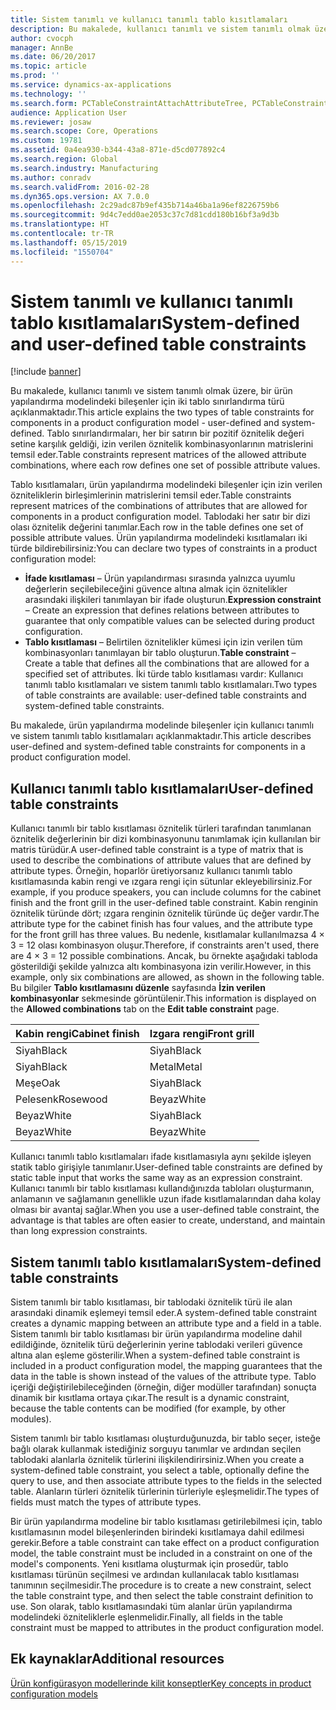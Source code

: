 ```yaml
---
title: Sistem tanımlı ve kullanıcı tanımlı tablo kısıtlamaları
description: Bu makalede, kullanıcı tanımlı ve sistem tanımlı olmak üzere, bir ürün yapılandırma modelindeki bileşenler için iki tablo sınırlandırma türü açıklanmaktadır. Tablo sınırlandırmaları, her bir satırın bir pozitif öznitelik değeri setine karşılık geldiği, izin verilen öznitelik kombinasyonlarının matrislerini temsil eder.
author: cvocph
manager: AnnBe
ms.date: 06/20/2017
ms.topic: article
ms.prod: ''
ms.service: dynamics-ax-applications
ms.technology: ''
ms.search.form: PCTableConstraintAttachAttributeTree, PCTableConstraintColumnSystem, PCTableConstraintContentUserDef, PCTableConstraintDefinition, PCTableConstraintWizard
audience: Application User
ms.reviewer: josaw
ms.search.scope: Core, Operations
ms.custom: 19781
ms.assetid: 0a4ea930-b344-43a8-871e-d5cd077892c4
ms.search.region: Global
ms.search.industry: Manufacturing
ms.author: conradv
ms.search.validFrom: 2016-02-28
ms.dyn365.ops.version: AX 7.0.0
ms.openlocfilehash: 2c29adc87b9ef435b714a46ba1a96ef8226759b6
ms.sourcegitcommit: 9d4c7edd0ae2053c37c7d81cdd180b16bf3a9d3b
ms.translationtype: HT
ms.contentlocale: tr-TR
ms.lasthandoff: 05/15/2019
ms.locfileid: "1550704"
---
```

# <a name="system-defined-and-user-defined-table-constraints"></a><span data-ttu-id="87b6b-104">Sistem tanımlı ve kullanıcı tanımlı tablo kısıtlamaları</span><span class="sxs-lookup"><span data-stu-id="87b6b-104">System-defined and user-defined table constraints</span></span>

[!include [banner](../includes/banner.md)]

<span data-ttu-id="87b6b-105">Bu makalede, kullanıcı tanımlı ve sistem tanımlı olmak üzere, bir ürün yapılandırma modelindeki bileşenler için iki tablo sınırlandırma türü açıklanmaktadır.</span><span class="sxs-lookup"><span data-stu-id="87b6b-105">This article explains the two types of table constraints for components in a product configuration model -  user-defined and system-defined.</span></span> <span data-ttu-id="87b6b-106">Tablo sınırlandırmaları, her bir satırın bir pozitif öznitelik değeri setine karşılık geldiği, izin verilen öznitelik kombinasyonlarının matrislerini temsil eder.</span><span class="sxs-lookup"><span data-stu-id="87b6b-106">Table constraints represent matrices of the allowed attribute combinations, where each row defines one set of possible attribute values.</span></span>

<span data-ttu-id="87b6b-107">Tablo kısıtlamaları, ürün yapılandırma modelindeki bileşenler için izin verilen özniteliklerin birleşimlerinin matrislerini temsil eder.</span><span class="sxs-lookup"><span data-stu-id="87b6b-107">Table constraints represent matrices of the combinations of attributes that are allowed for components in a product configuration model.</span></span> <span data-ttu-id="87b6b-108">Tablodaki her satır bir dizi olası öznitelik değerini tanımlar.</span><span class="sxs-lookup"><span data-stu-id="87b6b-108">Each row in the table defines one set of possible attribute values.</span></span> <span data-ttu-id="87b6b-109">Ürün yapılandırma modelindeki kısıtlamaları iki türde bildirebilirsiniz:</span><span class="sxs-lookup"><span data-stu-id="87b6b-109">You can declare two types of constraints in a product configuration model:</span></span>

-   <span data-ttu-id="87b6b-110">**İfade kısıtlaması** – Ürün yapılandırması sırasında yalnızca uyumlu değerlerin seçilebileceğini güvence altına almak için öznitelikler arasındaki ilişkileri tanımlayan bir ifade oluşturun.</span><span class="sxs-lookup"><span data-stu-id="87b6b-110">**Expression constraint** – Create an expression that defines relations between attributes to guarantee that only compatible values can be selected during product configuration.</span></span>
-   <span data-ttu-id="87b6b-111">**Tablo kısıtlaması** – Belirtilen öznitelikler kümesi için izin verilen tüm kombinasyonları tanımlayan bir tablo oluşturun.</span><span class="sxs-lookup"><span data-stu-id="87b6b-111">**Table constraint** – Create a table that defines all the combinations that are allowed for a specified set of attributes.</span></span> <span data-ttu-id="87b6b-112">İki türde tablo kısıtlaması vardır: Kullanıcı tanımlı tablo kısıtlamaları ve sistem tanımlı tablo kısıtlamaları.</span><span class="sxs-lookup"><span data-stu-id="87b6b-112">Two types of table constraints are available: user-defined table constraints and system-defined table constraints.</span></span>

<span data-ttu-id="87b6b-113">Bu makalede, ürün yapılandırma modelinde bileşenler için kullanıcı tanımlı ve sistem tanımlı tablo kısıtlamaları açıklanmaktadır.</span><span class="sxs-lookup"><span data-stu-id="87b6b-113">This article describes user-defined and system-defined table constraints for components in a product configuration model.</span></span>

## <a name="user-defined-table-constraints"></a><span data-ttu-id="87b6b-114">Kullanıcı tanımlı tablo kısıtlamaları</span><span class="sxs-lookup"><span data-stu-id="87b6b-114">User-defined table constraints</span></span>
<span data-ttu-id="87b6b-115">Kullanıcı tanımlı bir tablo kısıtlaması öznitelik türleri tarafından tanımlanan öznitelik değerlerinin bir dizi kombinasyonunu tanımlamak için kullanılan bir matris türüdür.</span><span class="sxs-lookup"><span data-stu-id="87b6b-115">A user-defined table constraint is a type of matrix that is used to describe the combinations of attribute values that are defined by attribute types.</span></span> <span data-ttu-id="87b6b-116">Örneğin, hoparlör üretiyorsanız kullanıcı tanımlı tablo kısıtlamasında kabin rengi ve ızgara rengi için sütunlar ekleyebilirsiniz.</span><span class="sxs-lookup"><span data-stu-id="87b6b-116">For example, if you produce speakers, you can include columns for the cabinet finish and the front grill in the user-defined table constraint.</span></span> <span data-ttu-id="87b6b-117">Kabin renginin öznitelik türünde dört; ızgara renginin öznitelik türünde üç değer vardır.</span><span class="sxs-lookup"><span data-stu-id="87b6b-117">The attribute type for the cabinet finish has four values, and the attribute type for the front grill has three values.</span></span> <span data-ttu-id="87b6b-118">Bu nedenle, kısıtlamalar kullanılmazsa 4 × 3 = 12 olası kombinasyon oluşur.</span><span class="sxs-lookup"><span data-stu-id="87b6b-118">Therefore, if constraints aren't used, there are 4 × 3 = 12 possible combinations.</span></span> <span data-ttu-id="87b6b-119">Ancak, bu örnekte aşağıdaki tabloda gösterildiği şekilde yalnızca altı kombinasyona izin verilir.</span><span class="sxs-lookup"><span data-stu-id="87b6b-119">However, in this example, only six combinations are allowed, as shown in the following table.</span></span> <span data-ttu-id="87b6b-120">Bu bilgiler **Tablo kısıtlamasını düzenle** sayfasında **İzin verilen kombinasyonlar** sekmesinde görüntülenir.</span><span class="sxs-lookup"><span data-stu-id="87b6b-120">This information is displayed on the **Allowed combinations** tab on the **Edit table constraint** page.</span></span>

| <span data-ttu-id="87b6b-121">Kabin rengi</span><span class="sxs-lookup"><span data-stu-id="87b6b-121">Cabinet finish</span></span> | <span data-ttu-id="87b6b-122">Izgara rengi</span><span class="sxs-lookup"><span data-stu-id="87b6b-122">Front grill</span></span> |
|----------------|-------------|
| <span data-ttu-id="87b6b-123">Siyah</span><span class="sxs-lookup"><span data-stu-id="87b6b-123">Black</span></span>          | <span data-ttu-id="87b6b-124">Siyah</span><span class="sxs-lookup"><span data-stu-id="87b6b-124">Black</span></span>       |
| <span data-ttu-id="87b6b-125">Siyah</span><span class="sxs-lookup"><span data-stu-id="87b6b-125">Black</span></span>          | <span data-ttu-id="87b6b-126">Metal</span><span class="sxs-lookup"><span data-stu-id="87b6b-126">Metal</span></span>       |
| <span data-ttu-id="87b6b-127">Meşe</span><span class="sxs-lookup"><span data-stu-id="87b6b-127">Oak</span></span>            | <span data-ttu-id="87b6b-128">Siyah</span><span class="sxs-lookup"><span data-stu-id="87b6b-128">Black</span></span>       |
| <span data-ttu-id="87b6b-129">Pelesenk</span><span class="sxs-lookup"><span data-stu-id="87b6b-129">Rosewood</span></span>       | <span data-ttu-id="87b6b-130">Beyaz</span><span class="sxs-lookup"><span data-stu-id="87b6b-130">White</span></span>       |
| <span data-ttu-id="87b6b-131">Beyaz</span><span class="sxs-lookup"><span data-stu-id="87b6b-131">White</span></span>          | <span data-ttu-id="87b6b-132">Siyah</span><span class="sxs-lookup"><span data-stu-id="87b6b-132">Black</span></span>       |
| <span data-ttu-id="87b6b-133">Beyaz</span><span class="sxs-lookup"><span data-stu-id="87b6b-133">White</span></span>          | <span data-ttu-id="87b6b-134">Beyaz</span><span class="sxs-lookup"><span data-stu-id="87b6b-134">White</span></span>       |

<span data-ttu-id="87b6b-135">Kullanıcı tanımlı tablo kısıtlamaları ifade kısıtlamasıyla aynı şekilde işleyen statik tablo girişiyle tanımlanır.</span><span class="sxs-lookup"><span data-stu-id="87b6b-135">User-defined table constraints are defined by static table input that works the same way as an expression constraint.</span></span> <span data-ttu-id="87b6b-136">Kullanıcı tanımlı bir tablo kısıtlaması kullandığınızda tabloları oluşturmanın, anlamanın ve sağlamanın genellikle uzun ifade kısıtlamalarından daha kolay olması bir avantaj sağlar.</span><span class="sxs-lookup"><span data-stu-id="87b6b-136">When you use a user-defined table constraint, the advantage is that tables are often easier to create, understand, and maintain than long expression constraints.</span></span>

## <a name="system-defined-table-constraints"></a><span data-ttu-id="87b6b-137">Sistem tanımlı tablo kısıtlamaları</span><span class="sxs-lookup"><span data-stu-id="87b6b-137">System-defined table constraints</span></span>
<span data-ttu-id="87b6b-138">Sistem tanımlı bir tablo kısıtlaması, bir tablodaki öznitelik türü ile alan arasındaki dinamik eşlemeyi temsil eder.</span><span class="sxs-lookup"><span data-stu-id="87b6b-138">A system-defined table constraint creates a dynamic mapping between an attribute type and a field in a table.</span></span> <span data-ttu-id="87b6b-139">Sistem tanımlı bir tablo kısıtlaması bir ürün yapılandırma modeline dahil edildiğinde, öznitelik türü değerlerinin yerine tablodaki verileri güvence altına alan eşleme gösterilir.</span><span class="sxs-lookup"><span data-stu-id="87b6b-139">When a system-defined table constraint is included in a product configuration model, the mapping guarantees that the data in the table is shown instead of the values of the attribute type.</span></span> <span data-ttu-id="87b6b-140">Tablo içeriği değiştirilebileceğinden (örneğin, diğer modüller tarafından) sonuçta dinamik bir kısıtlama ortaya çıkar.</span><span class="sxs-lookup"><span data-stu-id="87b6b-140">The result is a dynamic constraint, because the table contents can be modified (for example, by other modules).</span></span>  

<span data-ttu-id="87b6b-141">Sistem tanımlı bir tablo kısıtlaması oluşturduğunuzda, bir tablo seçer, isteğe bağlı olarak kullanmak istediğiniz sorguyu tanımlar ve ardından seçilen tablodaki alanlarla öznitelik türlerini ilişkilendirirsiniz.</span><span class="sxs-lookup"><span data-stu-id="87b6b-141">When you create a system-defined table constraint, you select a table, optionally define the query to use, and then associate attribute types to the fields in the selected table.</span></span> <span data-ttu-id="87b6b-142">Alanların türleri öznitelik türlerinin türleriyle eşleşmelidir.</span><span class="sxs-lookup"><span data-stu-id="87b6b-142">The types of fields must match the types of attribute types.</span></span>  

<span data-ttu-id="87b6b-143">Bir ürün yapılandırma modeline bir tablo kısıtlaması getirilebilmesi için, tablo kısıtlamasının model bileşenlerinden birindeki kısıtlamaya dahil edilmesi gerekir.</span><span class="sxs-lookup"><span data-stu-id="87b6b-143">Before a table constraint can take effect on a product configuration model, the table constraint must be included in a constraint on one of the model's components.</span></span> <span data-ttu-id="87b6b-144">Yeni kısıtlama oluşturmak için prosedür, tablo kısıtlaması türünün seçilmesi ve ardından kullanılacak tablo kısıtlaması tanımının seçilmesidir.</span><span class="sxs-lookup"><span data-stu-id="87b6b-144">The procedure is to create a new constraint, select the table constraint type, and then select the table constraint definition to use.</span></span> <span data-ttu-id="87b6b-145">Son olarak, tablo kısıtlamasındaki tüm alanlar ürün yapılandırma modelindeki özniteliklerle eşlenmelidir.</span><span class="sxs-lookup"><span data-stu-id="87b6b-145">Finally, all fields in the table constraint must be mapped to attributes in the product configuration model.</span></span>

<a name="additional-resources"></a><span data-ttu-id="87b6b-146">Ek kaynaklar</span><span class="sxs-lookup"><span data-stu-id="87b6b-146">Additional resources</span></span>
--------

[<span data-ttu-id="87b6b-147">Ürün konfigürasyon modellerinde kilit konseptler</span><span class="sxs-lookup"><span data-stu-id="87b6b-147">Key concepts in product configuration models</span></span>](product-configuration-models.md)



